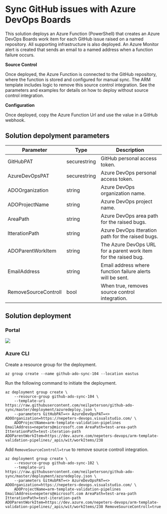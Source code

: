 # Sync GitHub issues with Azure DevOps Boards

This solution deploys an Azure Function (PowerShell) that creates an Azure DevOps Boards work item for each GitHub issue raised on a named repository. All supporting infrastructure is also deployed. An Azure Monitor alert is created that sends an email to a named address when a function failure occurs.

**Source Control**

Once deployed, the Azure Function is connected to the GitHub repository, where the function is stored and configured for manual sync. The ARM template includes logic to remove this source control integration. See the parameters and examples for details on how to deploy without source control integration.

**Configuration**

Once deployed, copy the Azure Function Url and use the value in a GitHub webhook.

## Solution depolyment parameters

| Parameter | Type | Description |
|---|---|---|
| GitHubPAT | securestring | GitHub personal access token. |
| AzureDevOpsPAT | securestring | Azure DevOps personal access token. |
| ADOOrganization | string | Azure DevOps organization name. |
| ADOProjectName | string | Azure DevOps project name. |
| AreaPath | string | Azure DevOps area path for the raised bugs. |
| ItterationPath | string | Azure DevOps itteration path for the raised bugs. |
| ADOParentWorkItem | string | The Azure DevOps URL for a parent work item for the raised bug. |
| EmailAddress | string | Email address where function failure alerts will be sent. |
| RemoveSourceControll | bool | When true, removes source control integration. |

## Solution deployment

### Portal

<a href="https://portal.azure.com/#create/Microsoft.Template/uri/https%3A%2F%2Fraw.githubusercontent.com%2Fmspnp%2Fsamples%2Fmaster%2FOperationalExcellence%2Fazure-function-powershell%2Fazuredeploy.json" target="_blank">
    <img src="http://azuredeploy.net/deploybutton.png"/>
</a>  

### Azure CLI

Create a resource group for the deployment.

```azurecli
az group create --name github-ado-sync-104 --location eastus
```

Run the following command to initiate the deployment.

```azurecli
az deployment group create \
    --resource-group github-ado-sync-104 \
    --template-uri https://raw.githubusercontent.com/neilpeterson/github-ado-sync/master/deployment/azuredeploy.json \
    --parameters GitHubPAT=<> AzureDevOpsPAT=<> ADOOrganization=https://nepeters-devops.visualstudio.com/ \
    ADOProjectName=arm-template-validation-pipelines EmailAddress=nepeters@microsoft.com AreaPath=test-area-path ItterationPath=test-iteration-path ADOParentWorkItem=https://dev.azure.com/nepeters-devops/arm-template-validation-pipelines/_apis/wit/workItems/238
```

Add `RemoveSourceControll=true` to remove source controll integration.

```azurecli
az deployment group create \
    --resource-group github-ado-sync-102 \
    --template-uri https://raw.githubusercontent.com/neilpeterson/github-ado-sync/master/deployment/azuredeploy.json \
    --parameters GitHubPAT=<> AzureDevOpsPAT=<> ADOOrganization=https://nepeters-devops.visualstudio.com/ \
    ADOProjectName=arm-template-validation-pipelines EmailAddress=nepeters@microsoft.com AreaPath=test-area-path ItterationPath=test-iteration-path ADOParentWorkItem=https://dev.azure.com/nepeters-devops/arm-template-validation-pipelines/_apis/wit/workItems/238 RemoveSourceControll=true
```